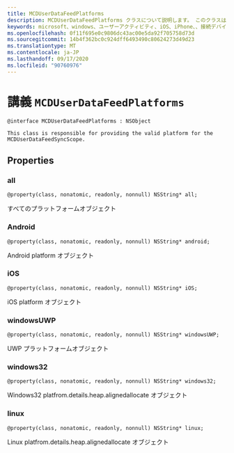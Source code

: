 ```yaml
---
title: MCDUserDataFeedPlatforms
description: MCDUserDataFeedPlatforms クラスについて説明します。 このクラスは、MCDUserDataFeedSyncScope の有効なプラットフォームを提供します。
keywords: microsoft、windows、ユーザーアクティビティ、iOS、iPhone、、接続デバイス、プロジェクトローマ
ms.openlocfilehash: 0f11f695e0c9806dc43ac00e5da92f705758d73d
ms.sourcegitcommit: 14b4f362bc0c924dff6493490c80624273d49d23
ms.translationtype: MT
ms.contentlocale: ja-JP
ms.lasthandoff: 09/17/2020
ms.locfileid: "90760976"
---
```

# <a name="class-mcduserdatafeedplatforms"></a>講義 `MCDUserDataFeedPlatforms`

```
@interface MCDUserDataFeedPlatforms : NSObject

This class is responsible for providing the valid platform for the MCDUserDataFeedSyncScope.
```

## <a name="properties"></a>Properties

### <a name="all"></a>all
`@property(class, nonatomic, readonly, nonnull) NSString* all;`

すべてのプラットフォームオブジェクト

### <a name="android"></a>Android
`@property(class, nonatomic, readonly, nonnull) NSString* android;`

Android platform オブジェクト

### <a name="ios"></a>iOS
`@property(class, nonatomic, readonly, nonnull) NSString* iOS;`

iOS platform オブジェクト

### <a name="windowsuwp"></a>windowsUWP
`@property(class, nonatomic, readonly, nonnull) NSString* windowsUWP;`

UWP プラットフォームオブジェクト

### <a name="windows32"></a>windows32
`@property(class, nonatomic, readonly, nonnull) NSString* windows32;`

Windows32 platfrom.details.heap.alignedallocate オブジェクト

### <a name="linux"></a>linux
`@property(class, nonatomic, readonly, nonnull) NSString* linux;`

Linux platfrom.details.heap.alignedallocate オブジェクト